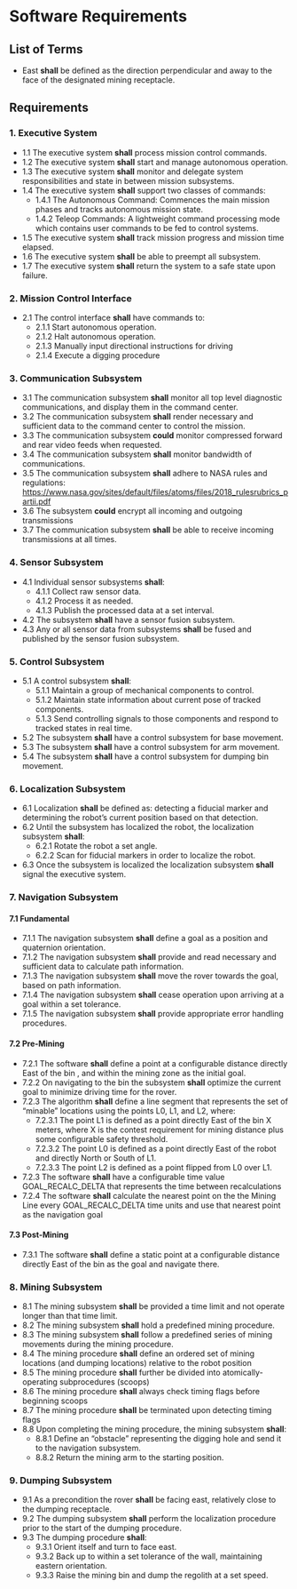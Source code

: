 # Software Requirements
## List of Terms
* East **shall** be defined as the direction perpendicular and away to the face of the designated mining receptacle.
## Requirements
### 1.	Executive System
* 1.1 The executive system **shall** process mission control commands.  
* 1.2 The executive system **shall** start and manage autonomous operation.  
* 1.3 The executive system **shall** monitor and delegate system responsibilities and state in between mission subsystems.  
* 1.4 The executive system **shall** support two classes of commands:  
    * 1.4.1 The Autonomous Command: Commences the main mission phases and tracks autonomous mission state.  
    * 1.4.2 Teleop Commands: A lightweight command processing mode which contains user commands to be fed to control systems.  
* 1.5 The executive system **shall** track mission progress and mission time elapsed.  
* 1.6 The executive system **shall** be able to preempt all subsystem.  
* 1.7 The executive system **shall** return the system to a safe state upon failure.  
### 2.  Mission Control Interface
* 2.1 The control interface **shall** have commands to:
    * 2.1.1 Start autonomous operation.
    * 2.1.2 Halt autonomous operation.  
    * 2.1.3 Manually input directional instructions for driving
    * 2.1.4 Execute a digging procedure
### 3.  Communication Subsystem
* 3.1 The communication subsystem **shall** monitor all top level diagnostic communications, and display them in the command center.
* 3.2 The communication subsystem **shall** render necessary and sufficient data to the command center to control the mission.
* 3.3 The communication subsystem **could** monitor compressed forward and rear video feeds when requested.
* 3.4 The communication subsystem **shall** monitor bandwidth of communications.
* 3.5 The communication subsystem **shall** adhere to NASA rules and regulations:
    <https://www.nasa.gov/sites/default/files/atoms/files/2018_rulesrubrics_partii.pdf>
* 3.6 The subsystem **could** encrypt all incoming and outgoing transmissions
* 3.7 The communication subsystem **shall** be able to receive incoming transmissions at all times.
### 4.  Sensor Subsystem
* 4.1 Individual sensor subsystems **shall**:
    * 4.1.1 Collect raw sensor data.
    * 4.1.2 Process it as needed.
    * 4.1.3 Publish the processed data at a set interval.
* 4.2 The subsystem **shall** have a sensor fusion subsystem.
* 4.3 Any or all sensor data from subsystems **shall** be fused and published by the sensor fusion subsystem.
### 5.  Control Subsystem
* 5.1 A control subsystem **shall**:
    * 5.1.1 Maintain a group of mechanical components to control.
    * 5.1.2 Maintain state information about current pose of tracked components.
    * 5.1.3 Send controlling signals to those components and respond to tracked states in real time.
* 5.2 The subsystem **shall** have a control subsystem for base movement.
* 5.3 The subsystem **shall** have a control subsystem for arm movement.
* 5.4 The subsystem **shall** have a control subsystem for dumping bin movement.
### 6.  Localization Subsystem
* 6.1 Localization **shall** be defined as: detecting a fiducial marker and determining the robot’s current position based on that detection.
* 6.2 Until the subsystem has localized the robot, the localization subsystem **shall**:
    * 6.2.1 Rotate the robot a set angle.
    * 6.2.2 Scan for fiducial markers in order to localize the robot.
* 6.3 Once the subsystem is localized the localization subsystem **shall** signal the executive system.
### 7.  Navigation Subsystem
#### 7.1  Fundamental
* 7.1.1 The navigation subsystem **shall** define a goal as a position and quaternion orientation.
* 7.1.2 The navigation subsystem **shall** provide and read necessary and sufficient data to calculate path information.
* 7.1.3 The navigation subsystem **shall** move the rover towards the goal, based on path information.
* 7.1.4 The navigation subsystem **shall** cease operation upon arriving at a goal within a set tolerance.
* 7.1.5 The navigation subsystem **shall**  provide appropriate error handling procedures.
#### 7.2  Pre-Mining
* 7.2.1 The software **shall** define a point at a configurable distance directly East of the bin , and within the mining zone as the initial goal.
* 7.2.2 On navigating to the bin the subsystem **shall** optimize the current goal to minimize driving time for the rover.
* 7.2.3 The algorithm **shall** define a line segment that represents the set of “minable” locations using the points L0, L1, and L2, where:
    * 7.2.3.1 The point L1 is defined as a point directly East of the bin X meters, where X is the contest requirement for mining distance plus some configurable safety threshold.
    * 7.2.3.2 The point L0 is defined as a point directly East of the robot and directly North or South of L1.
    * 7.2.3.3 The point L2 is defined as a point flipped from L0 over L1.
* 7.2.3 The software **shall** have a configurable time value GOAL_RECALC_DELTA that represents the time between recalculations
* 7.2.4 The software **shall** calculate the nearest point on the the Mining Line every GOAL_RECALC_DELTA time units and use that nearest point as the navigation goal
#### 7.3  Post-Mining
* 7.3.1 The software **shall** define a static point at a configurable distance directly East of the bin as the goal and navigate there.
### 8.  Mining Subsystem
* 8.1 The mining subsystem **shall** be provided a time limit and not operate longer than that time limit.
* 8.2 The mining subsystem **shall** hold a predefined mining procedure.
* 8.3 The mining subsystem **shall** follow a predefined series of mining movements during the mining procedure.
* 8.4 The mining procedure **shall** define an ordered set of mining locations (and dumping locations) relative to the robot position
* 8.5 The mining procedure **shall** further be divided into atomically-operating subprocedures (scoops)
* 8.6 The mining procedure **shall** always check timing flags before beginning scoops
* 8.7 The mining procedure **shall** be terminated upon detecting timing flags
* 8.8 Upon completing the mining procedure, the mining subsystem **shall**:
    * 8.8.1 Define an “obstacle” representing the digging hole and send it to the navigation subsystem.
    * 8.8.2 Return the mining arm to the starting position.
### 9.  Dumping Subsystem
* 9.1 As a precondition the rover **shall** be facing east, relatively close to the dumping receptacle.
* 9.2 The dumping subsystem **shall** perform the localization procedure prior to the start of the  dumping procedure.
* 9.3 The dumping procedure **shall**:
    * 9.3.1 Orient itself and turn to face east.
    * 9.3.2 Back up to within a set tolerance of the wall, maintaining eastern orientation.
    * 9.3.3 Raise the mining bin and dump the regolith at a set speed.
